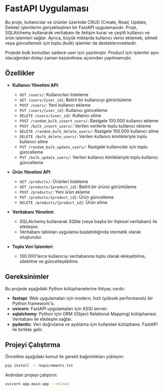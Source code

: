 # FastAPI Uygulaması

Bu proje, kullanıcılar ve ürünler üzerinde CRUD (Create, Read, Update, Delete) işlemlerini gerçekleştiren bir FastAPI uygulamasıdır. Proje, SQLAlchemy kullanarak veritabanı ile iletişim kurar ve çeşitli kullanıcı ve ürün işlemleri sağlar. Ayrıca, büyük miktarda kullanıcı verisi eklemek, silmek veya güncellemek için toplu (bulk) işlemler de desteklenmektedir.

Projede bulk komutları sadece user için yazılmıştır. Product için işlemler aynı olacağından dolayı zaman kazanılması açısından yapılmamıştır.

## Özellikler

- **Kullanıcı Yönetimi API**:
  - `GET /users/`: Kullanıcıları listeleme
  - `GET /users/{user_id}`: Belirli bir kullanıcıyı görüntüleme
  - `POST /users/`: Yeni kullanıcı ekleme
  - `PUT /users/{user_id}`: Kullanıcı güncelleme
  - `DELETE /users/{user_id}`: Kullanıcı silme
  - `POST /random_bulk_insert_users/`: Rastgele 100.000 kullanıcı ekleme
  - `POST /bulk_insert_users/`: Verilen verilerle toplu kullanıcı ekleme
  - `DELETE /random_bulk_delete_users/`: Rastgele 100.000 kullanıcı silme
  - `DELETE /bulk_delete_users/`: Verilen kullanıcı kimlikleriyle toplu kullanıcı silme
  - `PUT /random_bulk_update_users/`: Rastgele kullanıcılar için toplu güncelleme
  - `PUT /bulk_update_users/`: Verilen kullanıcı kimlikleriyle toplu kullanıcı güncelleme

- **Ürün Yönetimi API**:
  - `GET /products/`: Ürünleri listeleme
  - `GET /products/{product_id}`: Belirli bir ürünü görüntüleme
  - `POST /products/`: Yeni ürün ekleme
  - `PUT /products/{product_id}`: Ürün güncelleme
  - `DELETE /products/{product_id}`: Ürün silme

- **Veritabanı Yönetimi**: 
  - SQLAlchemy kullanarak SQlite (veya başka bir ilişkisel veritabanı) ile etkileşim.
  - Veritabanı tabloları uygulama başlatıldığında otomatik olarak oluşturulur.

- **Toplu Veri İşlemleri**:
  - 100.000'lerce kullanıcıyı veritabanına toplu olarak ekleyebilme, silebilme ve güncelleyebilme.


## Gereksinimler

Bu projede aşağıdaki Python kütüphanelerine ihtiyaç vardır:

- **fastapi**: Web uygulamaları için modern, hızlı (yüksek performanslı) bir Python framework'ü.
- **uvicorn**: FastAPI uygulamaları için ASGI server.
- **sqlalchemy**: Python için ORM (Object Relational Mapping) kütüphanesi. Veritabanı ile etkileşim sağlar.
- **pydantic**: Veri doğrulama ve ayıklama için kullanılan kütüphane. FastAPI ile birlikte gelir.


## Projeyi Çalıştırma

Öncelikle aşağıdaki komut ile gerekli bağımlılıkları yükleyin:

```bash
pip install -r requirements.txt 
```


Ardından projeyi çalıştırın:

```bash
uvicorn app.main:app --reload
```
